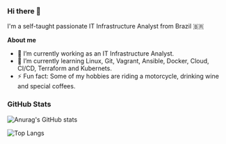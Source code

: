 ### Hi there 👋

I'm a self-taught passionate IT Infrastructure Analyst from Brazil 🇧🇷

**About me**

- 🔭 I’m currently working as an IT Infrastructure Analyst.
- 🌱 I’m currently learning Linux, Git, Vagrant, Ansible, Docker, Cloud, CI/CD, Terraform and Kubernets.
- ⚡ Fun fact: Some of my hobbies are riding a motorcycle, drinking wine and special coffees.  

<h3 align="left">GitHub Stats</h3>

![Anurag's GitHub stats](https://github-readme-stats.vercel.app/api?username=rafaelmotadasilva&show_icons=true&theme=transparent)

![Top Langs](https://github-readme-stats.vercel.app/api/top-langs/?username=rafaelmotadasilva&layout=compact)
